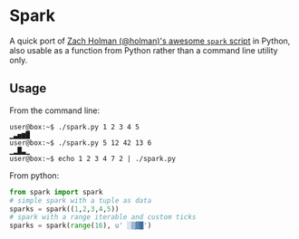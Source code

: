 Spark
=====
A quick port of [Zach Holman (@holman)'s awesome `spark` script](https://github.com/holman/spark) in Python, also usable as a function from Python rather than a command line utility only.

Usage
-----
From the command line:

```
user@box:~$ ./spark.py 1 2 3 4 5
▁▃▅▆█
user@box:~$ ./spark.py 5 12 42 13 6
▁▂█▃▁
user@box:~$ echo 1 2 3 4 7 2 | ./spark.py
```

From python:

```python
from spark import spark
# simple spark with a tuple as data
sparks = spark((1,2,3,4,5))
# spark with a range iterable and custom ticks
sparks = spark(range(16), u' ░▒▓█')
```

